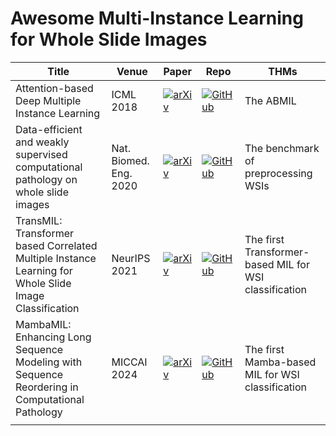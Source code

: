 # Awesome Multi-Instance Learning for Whole Slide Images

| Title                                                        | Venue                  | Paper                                                        | Repo                                                         | THMs                                                   |
| ------------------------------------------------------------ | ---------------------- | ------------------------------------------------------------ | ------------------------------------------------------------ | ------------------------------------------------------ |
| Attention-based Deep Multiple Instance Learning              | ICML 2018              | [![arXiv](https://img.shields.io/badge/arXiv-1802.04712-b31b1b.svg)](https://arxiv.org/abs/1802.04712) | [![GitHub](https://img.shields.io/github/stars/AMLab-Amsterdam/AttentionDeepMIL?style=flat)](https://github.com/AMLab-Amsterdam/AttentionDeepMIL) | The ABMIL                                              |
| Data-efficient and weakly supervised computational pathology on whole slide images | Nat. Biomed. Eng. 2020 | [![arXiv](https://img.shields.io/badge/arXiv-2004.09666-b31b1b.svg)](https://arxiv.org/abs/2004.09666) | [![GitHub](https://img.shields.io/github/stars/mahmoodlab/CLAM?style=flat)](https://github.com/mahmoodlab/CLAM) | The benchmark of preprocessing WSIs                    |
| TransMIL: Transformer based Correlated Multiple Instance Learning for Whole Slide Image Classification | NeurIPS 2021           | [![arXiv](https://img.shields.io/badge/arXiv-2106.00908-b31b1b.svg)](https://arxiv.org/abs/2106.00908) | [![GitHub](https://img.shields.io/github/stars/szc19990412/TransMIL?style=flat)](https://github.com/szc19990412/TransMIL) | The first Transformer-based MIL for WSI classification |
| MambaMIL: Enhancing Long Sequence Modeling with Sequence Reordering in Computational Pathology | MICCAI 2024            | [![arXiv](https://img.shields.io/badge/arXiv-2403.06800-b31b1b.svg)](https://arxiv.org/abs/2403.06800) | [![GitHub](https://img.shields.io/github/stars/isyangshu/MambaMIL?style=flat)](https://github.com/isyangshu/MambaMIL) | The first Mamba-based MIL for WSI classification       |
|                                                              |                        |                                                              |                                                              |                                                        |

